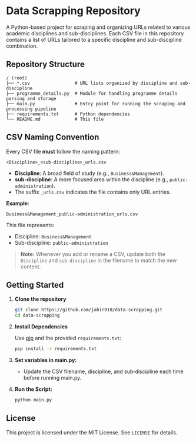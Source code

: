 # Data Scrapping Repository

A Python-based project for scraping and organizing URLs related to various academic disciplines and sub-disciplines. Each CSV file in this repository contains a list of URLs tailored to a specific discipline and sub-discipline combination.

## Repository Structure

```
/ (root)
├── *.csv                 # URL lists organized by discipline and sub-discipline
├── programme_details.py  # Module for handling programme details parsing and storage
├── main.py               # Entry point for running the scraping and processing pipeline
├── requirements.txt      # Python dependencies
└── README.md             # This file
```

## CSV Naming Convention

Every CSV file **must** follow the naming pattern:

```
<Discipline>_<sub-discipline>_urls.csv
```

* **Discipline**: A broad field of study (e.g., `Business&Management`).
* **sub-discipline**: A more focused area within the discipline (e.g., `public-administration`).
* The suffix `_urls.csv` indicates the file contains only URL entries.

**Example**:

```
Business&Management_public-administration_urls.csv
```

This file represents:

* Discipline: `Business&Management`
* Sub-discipline: `public-administration`

> **Note:** Whenever you add or rename a CSV, update both the `Discipline` and `sub-discipline` in the filename to match the new content.

## Getting Started

1. **Clone the repository**

   ```bash
   git clone https://github.com/jahir010/data-scrapping.git
   cd data-scrapping
   ```

2. **Install Dependencies**

   Use [pip](https://pip.pypa.io/) and the provided `requirements.txt`:

   ```bash
   pip install -r requirements.txt
   ```

3. **Set variables in main.py:**

   * Update the CSV filename, discipline, and sub‑discipline each time before running main.py.

4. **Run the Script:**

   ```bash
   python main.py 
   ```

## License

This project is licensed under the MIT License. See `LICENSE` for details.
